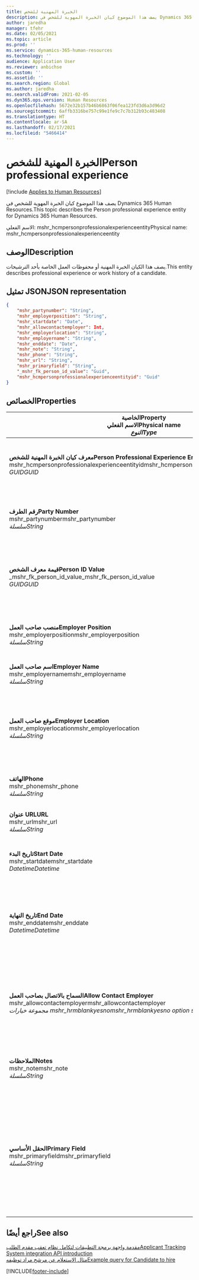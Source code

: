 ```yaml
---
title: الخبرة المهنية للشخص
description: يصف هذا الموضوع كيان الخبرة المهوية للشخص في Dynamics 365 Human Resources.
author: jaredha
manager: tfehr
ms.date: 02/05/2021
ms.topic: article
ms.prod: ''
ms.service: dynamics-365-human-resources
ms.technology: ''
audience: Application User
ms.reviewer: anbichse
ms.custom: ''
ms.assetid: ''
ms.search.region: Global
ms.author: jaredha
ms.search.validFrom: 2021-02-05
ms.dyn365.ops.version: Human Resources
ms.openlocfilehash: 5672e32b157b46b6863f06fea123fd3d6a3d96d2
ms.sourcegitcommit: 6affb3316be757c99e1fe9c7c7b312b93c483408
ms.translationtype: HT
ms.contentlocale: ar-SA
ms.lasthandoff: 02/17/2021
ms.locfileid: "5466414"
---
```

# <a name="person-professional-experience"></a><span data-ttu-id="09947-103">الخبرة المهنية للشخص</span><span class="sxs-lookup"><span data-stu-id="09947-103">Person professional experience</span></span>

[!include [Applies to Human Resources](../includes/applies-to-hr.md)]

<span data-ttu-id="09947-104">يصف هذا الموضوع كيان الخبرة المهوية للشخص في Dynamics 365 Human Resources.</span><span class="sxs-lookup"><span data-stu-id="09947-104">This topic describes the Person professional experience entity for Dynamics 365 Human Resources.</span></span>

<span data-ttu-id="09947-105">الاسم الفعلي: mshr_hcmpersonprofessionalexperienceentity</span><span class="sxs-lookup"><span data-stu-id="09947-105">Physical name: mshr_hcmpersonprofessionalexperienceentity</span></span>

## <a name="description"></a><span data-ttu-id="09947-106">الوصف</span><span class="sxs-lookup"><span data-stu-id="09947-106">Description</span></span>

<span data-ttu-id="09947-107">يصف هذا الكيان الخبرة المهنية أو محفوظات العمل الخاصة بأحد الترشيحات.</span><span class="sxs-lookup"><span data-stu-id="09947-107">This entity describes professional experience or work history of a candidate.</span></span>

## <a name="json-representation"></a><span data-ttu-id="09947-108">تمثيل JSON</span><span class="sxs-lookup"><span data-stu-id="09947-108">JSON representation</span></span>

```json
{
    "mshr_partynumber": "String",
    "mshr_employerposition": "String",
    "mshr_startdate": "Date",
    "mshr_allowcontactemployer": Int,
    "mshr_employerlocation": "String",
    "mshr_employername": "String",
    "mshr_enddate": "Date",
    "mshr_note": "String",
    "mshr_phone": "String",
    "mshr_url": "String",
    "mshr_primaryfield": "String",
    "_mshr_fk_person_id_value": "Guid",
    "mshr_hcmpersonprofessionalexperienceentityid": "Guid"
}
```

## <a name="properties"></a><span data-ttu-id="09947-109">الخصائص</span><span class="sxs-lookup"><span data-stu-id="09947-109">Properties</span></span>

| <span data-ttu-id="09947-110">الخاصية</span><span class="sxs-lookup"><span data-stu-id="09947-110">Property</span></span><br><span data-ttu-id="09947-111">**الاسم الفعلي**</span><span class="sxs-lookup"><span data-stu-id="09947-111">**Physical name**</span></span><br><span data-ttu-id="09947-112">**_النوع_**</span><span class="sxs-lookup"><span data-stu-id="09947-112">**_Type_**</span></span> | <span data-ttu-id="09947-113">استخدام</span><span class="sxs-lookup"><span data-stu-id="09947-113">Use</span></span> | <span data-ttu-id="09947-114">الوصف</span><span class="sxs-lookup"><span data-stu-id="09947-114">Description</span></span> |
| --- | --- | --- |
| <span data-ttu-id="09947-115">**معرف كيان الخبرة المهنية للشخص**</span><span class="sxs-lookup"><span data-stu-id="09947-115">**Person Professional Experience Entity ID**</span></span><br><span data-ttu-id="09947-116">mshr_hcmpersonprofessionalexperienceentityid</span><span class="sxs-lookup"><span data-stu-id="09947-116">mshr_hcmpersonprofessionalexperienceentityid</span></span><br><span data-ttu-id="09947-117">*GUID*</span><span class="sxs-lookup"><span data-stu-id="09947-117">*GUID*</span></span> | <span data-ttu-id="09947-118">للقراءة فقط</span><span class="sxs-lookup"><span data-stu-id="09947-118">Read-only</span></span><br><span data-ttu-id="09947-119">مطلوب</span><span class="sxs-lookup"><span data-stu-id="09947-119">Required</span></span> | <span data-ttu-id="09947-120">معرف فريد منشأ بواسطة النظام لسجل الكيان.</span><span class="sxs-lookup"><span data-stu-id="09947-120">System-generated unique identifier for the entity record.</span></span> |
| <span data-ttu-id="09947-121">**رقم الطرف**</span><span class="sxs-lookup"><span data-stu-id="09947-121">**Party Number**</span></span><br><span data-ttu-id="09947-122">mshr_partynumber</span><span class="sxs-lookup"><span data-stu-id="09947-122">mshr_partynumber</span></span><br><span data-ttu-id="09947-123">*سلسلة*</span><span class="sxs-lookup"><span data-stu-id="09947-123">*String*</span></span> | <span data-ttu-id="09947-124">قراءة/كتابة</span><span class="sxs-lookup"><span data-stu-id="09947-124">Read/write</span></span><br><span data-ttu-id="09947-125">مطلوب</span><span class="sxs-lookup"><span data-stu-id="09947-125">Required</span></span> | <span data-ttu-id="09947-126">المعرف الفريد لسجل الشخص الخاص بالمرشح.</span><span class="sxs-lookup"><span data-stu-id="09947-126">Unique identifier of the person record for the candidate.</span></span> |
| <span data-ttu-id="09947-127">**قيمة معرف الشخص**</span><span class="sxs-lookup"><span data-stu-id="09947-127">**Person ID Value**</span></span><br><span data-ttu-id="09947-128">_mshr_fk_person_id_value</span><span class="sxs-lookup"><span data-stu-id="09947-128">_mshr_fk_person_id_value</span></span><br><span data-ttu-id="09947-129">*GUID*</span><span class="sxs-lookup"><span data-stu-id="09947-129">*GUID*</span></span> | <span data-ttu-id="09947-130">للقراءة فقط</span><span class="sxs-lookup"><span data-stu-id="09947-130">Read-only</span></span><br><span data-ttu-id="09947-131">مطلوب</span><span class="sxs-lookup"><span data-stu-id="09947-131">Required</span></span><br><span data-ttu-id="09947-132">المفتاح الخارجي: mshr_dirpersonentityid لـ mshr_dirpersonentity</span><span class="sxs-lookup"><span data-stu-id="09947-132">Foreign key: mshr_dirpersonentityid of mshr_dirpersonentity</span></span> | <span data-ttu-id="09947-133">معرف فريد منشأ بواسطة النظام لسجل كيان الشخص.</span><span class="sxs-lookup"><span data-stu-id="09947-133">System-generated unique identifier of the person entity record.</span></span> |
| <span data-ttu-id="09947-134">**منصب صاحب العمل**</span><span class="sxs-lookup"><span data-stu-id="09947-134">**Employer Position**</span></span><br><span data-ttu-id="09947-135">mshr_employerposition</span><span class="sxs-lookup"><span data-stu-id="09947-135">mshr_employerposition</span></span><br><span data-ttu-id="09947-136">*سلسلة*</span><span class="sxs-lookup"><span data-stu-id="09947-136">*String*</span></span> | <span data-ttu-id="09947-137">قراءة/كتابة</span><span class="sxs-lookup"><span data-stu-id="09947-137">Read/write</span></span><br><span data-ttu-id="09947-138">مطلوب</span><span class="sxs-lookup"><span data-stu-id="09947-138">Required</span></span> | <span data-ttu-id="09947-139">لقب المنصب الذي كان المرشح يشغله أثناء التوظيف.</span><span class="sxs-lookup"><span data-stu-id="09947-139">The position title held by the candidate while under employment.</span></span> |
| <span data-ttu-id="09947-140">**اسم صاحب العمل**</span><span class="sxs-lookup"><span data-stu-id="09947-140">**Employer Name**</span></span><br><span data-ttu-id="09947-141">mshr_employername</span><span class="sxs-lookup"><span data-stu-id="09947-141">mshr_employername</span></span><br><span data-ttu-id="09947-142">*سلسلة*</span><span class="sxs-lookup"><span data-stu-id="09947-142">*String*</span></span> | <span data-ttu-id="09947-143">قراءة/كتابة</span><span class="sxs-lookup"><span data-stu-id="09947-143">Read/write</span></span><br><span data-ttu-id="09947-144">مطلوب</span><span class="sxs-lookup"><span data-stu-id="09947-144">Required</span></span> | <span data-ttu-id="09947-145">اسم صاحب العمل.</span><span class="sxs-lookup"><span data-stu-id="09947-145">The name of the employer.</span></span> |
| <span data-ttu-id="09947-146">**موقع صاحب العمل**</span><span class="sxs-lookup"><span data-stu-id="09947-146">**Employer Location**</span></span><br><span data-ttu-id="09947-147">mshr_employerlocation</span><span class="sxs-lookup"><span data-stu-id="09947-147">mshr_employerlocation</span></span><br><span data-ttu-id="09947-148">*سلسلة*</span><span class="sxs-lookup"><span data-stu-id="09947-148">*String*</span></span> | <span data-ttu-id="09947-149">قراءة/كتابة</span><span class="sxs-lookup"><span data-stu-id="09947-149">Read/write</span></span><br><span data-ttu-id="09947-150">اختياري</span><span class="sxs-lookup"><span data-stu-id="09947-150">Optional</span></span> | <span data-ttu-id="09947-151">موقع صاحب العمل.</span><span class="sxs-lookup"><span data-stu-id="09947-151">The employer’s location.</span></span> <span data-ttu-id="09947-152">الحد الأقصى للطول: 60.</span><span class="sxs-lookup"><span data-stu-id="09947-152">Max length: 60.</span></span> <span data-ttu-id="09947-153">لا يوجد تنسيق خاص مطلوب أو محدد.</span><span class="sxs-lookup"><span data-stu-id="09947-153">No specific format defined or required.</span></span> |
| <span data-ttu-id="09947-154">**الهاتف**</span><span class="sxs-lookup"><span data-stu-id="09947-154">**Phone**</span></span><br><span data-ttu-id="09947-155">mshr_phone</span><span class="sxs-lookup"><span data-stu-id="09947-155">mshr_phone</span></span><br><span data-ttu-id="09947-156">*سلسلة*</span><span class="sxs-lookup"><span data-stu-id="09947-156">*String*</span></span> | <span data-ttu-id="09947-157">قراءة/كتابة</span><span class="sxs-lookup"><span data-stu-id="09947-157">Read/write</span></span><br><span data-ttu-id="09947-158">اختياري</span><span class="sxs-lookup"><span data-stu-id="09947-158">Optional</span></span> | <span data-ttu-id="09947-159">رقم هاتف صاحب العمل.</span><span class="sxs-lookup"><span data-stu-id="09947-159">The employer’s phone number.</span></span> |
| <span data-ttu-id="09947-160">**عنوان URL**</span><span class="sxs-lookup"><span data-stu-id="09947-160">**URL**</span></span><br><span data-ttu-id="09947-161">mshr_url</span><span class="sxs-lookup"><span data-stu-id="09947-161">mshr_url</span></span><br><span data-ttu-id="09947-162">*سلسلة*</span><span class="sxs-lookup"><span data-stu-id="09947-162">*String*</span></span> | <span data-ttu-id="09947-163">قراءة/كتابة</span><span class="sxs-lookup"><span data-stu-id="09947-163">Read/write</span></span><br><span data-ttu-id="09947-164">اختياري</span><span class="sxs-lookup"><span data-stu-id="09947-164">Optional</span></span> | <span data-ttu-id="09947-165">عنوان URL لموقع ويب صاحب العمل.</span><span class="sxs-lookup"><span data-stu-id="09947-165">The URL of the employer’s website.</span></span> |
| <span data-ttu-id="09947-166">**تاريخ البدء**</span><span class="sxs-lookup"><span data-stu-id="09947-166">**Start Date**</span></span><br><span data-ttu-id="09947-167">mshr_startdate</span><span class="sxs-lookup"><span data-stu-id="09947-167">mshr_startdate</span></span><br><span data-ttu-id="09947-168">*Datetime*</span><span class="sxs-lookup"><span data-stu-id="09947-168">*Datetime*</span></span> | <span data-ttu-id="09947-169">قراءة/كتابة</span><span class="sxs-lookup"><span data-stu-id="09947-169">Read/write</span></span><br><span data-ttu-id="09947-170">مطلوب</span><span class="sxs-lookup"><span data-stu-id="09947-170">Required</span></span> | <span data-ttu-id="09947-171">تاريخ بدء توظيف المرشح.</span><span class="sxs-lookup"><span data-stu-id="09947-171">The start date of the candidate’s employment.</span></span> |
| <span data-ttu-id="09947-172">**تاريخ النهاية**</span><span class="sxs-lookup"><span data-stu-id="09947-172">**End Date**</span></span><br><span data-ttu-id="09947-173">mshr_enddate</span><span class="sxs-lookup"><span data-stu-id="09947-173">mshr_enddate</span></span><br><span data-ttu-id="09947-174">*Datetime*</span><span class="sxs-lookup"><span data-stu-id="09947-174">*Datetime*</span></span> | <span data-ttu-id="09947-175">قراءة/كتابة</span><span class="sxs-lookup"><span data-stu-id="09947-175">Read/write</span></span><br><span data-ttu-id="09947-176">اختياري</span><span class="sxs-lookup"><span data-stu-id="09947-176">Optional</span></span> | <span data-ttu-id="09947-177">تاريخ الانتهاء الخاص بتوظيف المرشح أو قيمة خالية في حالة ما إذا كانت المرشح ما يزال موظفًا هنا.</span><span class="sxs-lookup"><span data-stu-id="09947-177">The end date of the candidate’s employment, or null if the candidate is still employed here.</span></span> |
| <span data-ttu-id="09947-178">**السماح بالاتصال بصاحب العمل**</span><span class="sxs-lookup"><span data-stu-id="09947-178">**Allow Contact Employer**</span></span><br><span data-ttu-id="09947-179">mshr_allowcontactemployer</span><span class="sxs-lookup"><span data-stu-id="09947-179">mshr_allowcontactemployer</span></span><br><span data-ttu-id="09947-180">*مجموعة خيارات mshr_hrmblankyesno*</span><span class="sxs-lookup"><span data-stu-id="09947-180">*mshr_hrmblankyesno option set*</span></span> | <span data-ttu-id="09947-181">قراءة/كتابة</span><span class="sxs-lookup"><span data-stu-id="09947-181">Read/write</span></span><br><span data-ttu-id="09947-182">اختياري</span><span class="sxs-lookup"><span data-stu-id="09947-182">Optional</span></span> | <span data-ttu-id="09947-183">يشير ما إذا كان المرشح يسمح بالاتصال بصاحب العمل السابق أم لا.</span><span class="sxs-lookup"><span data-stu-id="09947-183">Signifies whether the candidate allows contacting the previous employer.</span></span> |
| <span data-ttu-id="09947-184">**الملاحظات**</span><span class="sxs-lookup"><span data-stu-id="09947-184">**Notes**</span></span><br><span data-ttu-id="09947-185">mshr_note</span><span class="sxs-lookup"><span data-stu-id="09947-185">mshr_note</span></span><br><span data-ttu-id="09947-186">*سلسلة*</span><span class="sxs-lookup"><span data-stu-id="09947-186">*String*</span></span> | <span data-ttu-id="09947-187">قراءة/كتابة</span><span class="sxs-lookup"><span data-stu-id="09947-187">Read/write</span></span><br><span data-ttu-id="09947-188">اختياري</span><span class="sxs-lookup"><span data-stu-id="09947-188">Optional</span></span> | <span data-ttu-id="09947-189">ملاحظات للاستخدام من جانب مسؤولي التعيين أو مدراء التوظيف.</span><span class="sxs-lookup"><span data-stu-id="09947-189">Notes for use by the recruiter or hiring manager.</span></span> |
| <span data-ttu-id="09947-190">**الحقل الأساسي**</span><span class="sxs-lookup"><span data-stu-id="09947-190">**Primary Field**</span></span><br><span data-ttu-id="09947-191">mshr_primaryfield</span><span class="sxs-lookup"><span data-stu-id="09947-191">mshr_primaryfield</span></span><br><span data-ttu-id="09947-192">*سلسلة*</span><span class="sxs-lookup"><span data-stu-id="09947-192">*String*</span></span> | <span data-ttu-id="09947-193">للقراءة فقط</span><span class="sxs-lookup"><span data-stu-id="09947-193">Read-only</span></span><br><span data-ttu-id="09947-194">مطلوب</span><span class="sxs-lookup"><span data-stu-id="09947-194">Required</span></span> | <span data-ttu-id="09947-195">حقل يستخدم كمعرف أساسي لسجل الكيان.</span><span class="sxs-lookup"><span data-stu-id="09947-195">Field used as a primary identifier of the entity record.</span></span> <span data-ttu-id="09947-196">مجموعة رقم الطرف وتاريخ البدء ومنصب صاحب العمل واسم صاحب العمل.</span><span class="sxs-lookup"><span data-stu-id="09947-196">Combination of party number, start date, employer position, and employer name.</span></span> |

## <a name="see-also"></a><span data-ttu-id="09947-197">راجع أيضًا</span><span class="sxs-lookup"><span data-stu-id="09947-197">See also</span></span>

[<span data-ttu-id="09947-198">مقدمة واجهة برمجة التطبيقات لتكامل نظام تعقب مقدم الطلب</span><span class="sxs-lookup"><span data-stu-id="09947-198">Applicant Tracking System integration API introduction</span></span>](hr-admin-integration-ats-api-introduction.md)<br>
[<span data-ttu-id="09947-199">مثال الاستعلام عن مرشح مراد توظيفه</span><span class="sxs-lookup"><span data-stu-id="09947-199">Example query for Candidate to hire</span></span>](hr-admin-integration-ats-api-candidate-to-hire-example-query.md)



[!INCLUDE[footer-include](../includes/footer-banner.md)]